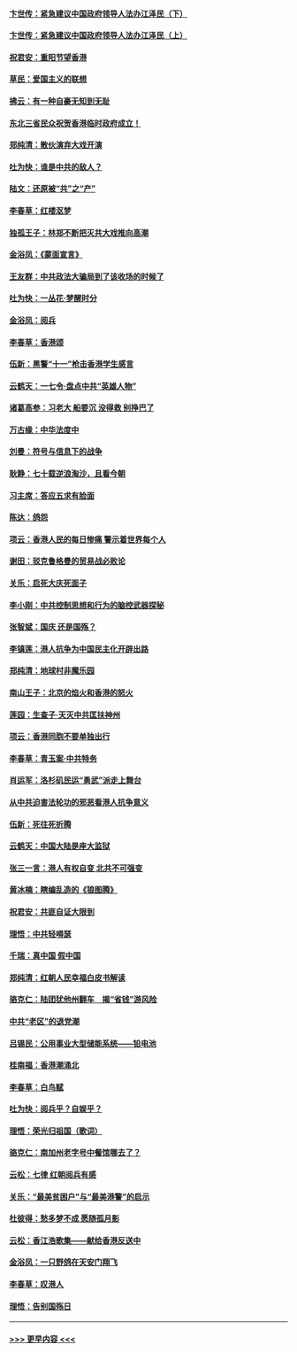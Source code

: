 #### [卞世传：紧急建议中国政府领导人法办江泽民（下）](../pages/nsc993/n11573390.md?t=10080244) 
#### [卞世传：紧急建议中国政府领导人法办江泽民（上）](../pages/nsc993/n11573208.md?t=10080244) 
#### [祝君安：重阳节望香港](../pages/nsc993/n11573190.md?t=10080244) 
#### [草民：爱国主义的联想](../pages/nsc993/n11572333.md?t=10080244) 
#### [拂云：有一种自豪无知到无耻](../pages/nsc993/n11572006.md?t=10080244) 
#### [东北三省民众祝贺香港临时政府成立！](../pages/nsc993/n11571215.md?t=10080244) 
#### [郑纯清：散伙演弃大戏开演](../pages/nsc993/n11570826.md?t=10080244) 
#### [吐为快：谁是中共的敌人？](../pages/nsc993/n11570817.md?t=10080244) 
#### [陆文：还原被“共”之“产”](../pages/nsc993/n11570798.md?t=10080244) 
#### [李春草：红楼沤梦](../pages/nsc993/n11569673.md?t=10080244) 
#### [独孤王子：林郑不断把灭共大戏推向高潮](../pages/nsc993/n11569381.md?t=10080244) 
#### [金浴凤：《蒙面宣言》](../pages/nsc993/n11569368.md?t=10080244) 
#### [王友群：中共政法大骗局到了该收场的时候了](../pages/nsc993/n11568940.md?t=10080244) 
#### [吐为快：一丛花‧梦醒时分](../pages/nsc993/n11567491.md?t=10080244) 
#### [金浴凤：阅兵](../pages/nsc993/n11567454.md?t=10080244) 
#### [李春草：香港颂](../pages/nsc993/n11567444.md?t=10080244) 
#### [伍新：黑警“十一”枪击香港学生感言](../pages/nsc993/n11567426.md?t=10080244) 
#### [云鹤天：一七令‧盘点中共“英雄人物”](../pages/nsc993/n11567091.md?t=10080244) 
#### [诸葛高参：习老大 船要沉 没得救 别挣巴了](../pages/nsc993/n11566976.md?t=10080244) 
#### [万古缘：中华法度中](../pages/nsc993/n11566726.md?t=10080244) 
#### [刘曼：符号与信息下的战争](../pages/nsc993/n11564655.md?t=10080244) 
#### [耿静：七十载逆浪淘沙，且看今朝](../pages/nsc993/n11564520.md?t=10080244) 
#### [习主席：答应五求有脸面](../pages/nsc993/n11563953.md?t=10080244) 
#### [陈达：鸽怨](../pages/nsc993/n11561879.md?t=10080244) 
#### [项云：香港人民的每日惨痛  警示着世界每个人](../pages/nsc993/n11559273.md?t=10080244) 
#### [谢田：驳克鲁格曼的贸易战必败论](../pages/nsc993/n11555840.md?t=10080244) 
#### [关乐：启死大庆死面子](../pages/nsc993/n11556823.md?t=10080244) 
#### [李小刚：中共控制思想和行为的脑控武器探秘](../pages/nsc993/n11556776.md?t=10080244) 
#### [张智斌：国庆  还是国殇？](../pages/nsc993/n11556617.md?t=10080244) 
#### [李镇莲：港人抗争为中国民主化开辟出路](../pages/nsc993/n11556570.md?t=10080244) 
#### [郑纯清：地球村非魔乐园](../pages/nsc993/n11555415.md?t=10080244) 
#### [南山王子：北京的焰火和香港的怒火](../pages/nsc993/n11555318.md?t=10080244) 
#### [莲园：生查子·天灭中共匡扶神州](../pages/nsc993/n11555302.md?t=10080244) 
#### [项云：香港同胞不要单独出行](../pages/nsc993/n11555276.md?t=10080244) 
#### [李春草：青玉案‧中共特务](../pages/nsc993/n11552356.md?t=10080244) 
#### [肖运军：洛杉矶民运“勇武”派走上舞台](../pages/nsc993/n11551595.md?t=10080244) 
#### [从中共迫害法轮功的邪恶看港人抗争意义](../pages/nsc993/n11540858.md?t=10080244) 
#### [伍新：死往死折腾](../pages/nsc993/n11550174.md?t=10080244) 
#### [云鹤天：中国大陆是座大监狱](../pages/nsc993/n11550155.md?t=10080244) 
#### [张三一言：港人有权自变 北共不可强变](../pages/nsc993/n11550132.md?t=10080244) 
#### [黄冰楠：瞎编乱造的《狼图腾》](../pages/nsc993/n11550082.md?t=10080244) 
#### [祝君安：共匪自证大限到](../pages/nsc993/n11550041.md?t=10080244) 
#### [理悟：中共轻嘚瑟](../pages/nsc993/n11547978.md?t=10080244) 
#### [千瑞：真中国 假中国](../pages/nsc993/n11547865.md?t=10080244) 
#### [郑纯清：红朝人民幸福白皮书解读](../pages/nsc993/n11547499.md?t=10080244) 
#### [骆克仁：陆团犹他州翻车　揭“省钱”游风险](../pages/nsc993/n11546977.md?t=10080244) 
#### [中共“老区”的退党潮](../pages/nsc993/n11545995.md?t=10080244) 
#### [吕锡民：公用事业大型储能系统——铅电池](../pages/nsc993/n11545701.md?t=10080244) 
#### [桂南福：香港潮涌北](../pages/nsc993/n11545682.md?t=10080244) 
#### [李春草：白鸟赋](../pages/nsc993/n11545663.md?t=10080244) 
#### [吐为快：阅兵乎？自娱乎？](../pages/nsc993/n11545625.md?t=10080244) 
#### [理悟：荣光归祖国（歌词）](../pages/nsc993/n11545616.md?t=10080244) 
#### [骆克仁：南加州老字号中餐馆哪去了？](../pages/nsc993/n11545120.md?t=10080244) 
#### [云松：七律 红朝阅兵有感](../pages/nsc993/n11542394.md?t=10080244) 
#### [关乐：“最美贫困户”与“最美港警”的启示](../pages/nsc993/n11542252.md?t=10080244) 
#### [杜彼得：愁多梦不成 愿随孤月影](../pages/nsc993/n11540296.md?t=10080244) 
#### [云松：香江浩歌集——献给香港反送中](../pages/nsc993/n11540149.md?t=10080244) 
#### [金浴凤：一只野鸽在天安门翔飞](../pages/nsc993/n11540280.md?t=10080244) 
#### [李春草：叹港人](../pages/nsc993/n11540119.md?t=10080244) 
#### [理悟：告别国殇日](../pages/nsc993/n11539610.md?t=10080244) 

----
#### [ >>> 更早内容 <<< ](../indexes/nsc993-earlier.md)
